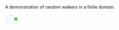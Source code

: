 A demonstration of random walkers in a finite domain. 

<img src="https://github.com/mehmaniayaz/random-walk-visual/blob/master/demo.gif" width="40" height="40" />

